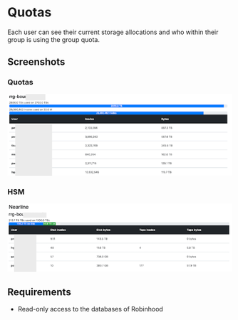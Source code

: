 # Quotas
Each user can see their current storage allocations and who within their group is using the group quota.

## Screenshots
### Quotas
![Quotas](quota.png)

### HSM
![HSM](hsm.png)

## Requirements
* Read-only access to the databases of Robinhood
